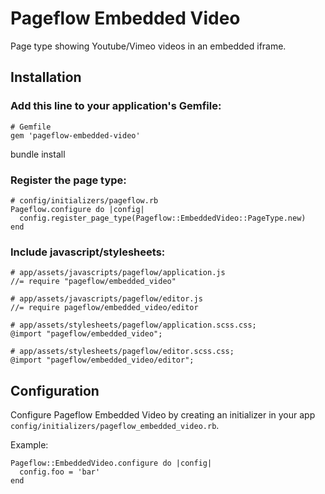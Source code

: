 # Pageflow Embedded Video

Page type showing Youtube/Vimeo videos in an embedded iframe.

## Installation

### Add this line to your application's Gemfile:

    # Gemfile
    gem 'pageflow-embedded-video'

bundle install


### Register the page type:

    # config/initializers/pageflow.rb
    Pageflow.configure do |config|
      config.register_page_type(Pageflow::EmbeddedVideo::PageType.new)
    end

### Include javascript/stylesheets:

    # app/assets/javascripts/pageflow/application.js
    //= require "pageflow/embedded_video"

    # app/assets/javascripts/pageflow/editor.js
    //= require pageflow/embedded_video/editor

    # app/assets/stylesheets/pageflow/application.scss.css;
    @import "pageflow/embedded_video";

    # app/assets/stylesheets/pageflow/editor.scss.css;
    @import "pageflow/embedded_video/editor";


## Configuration

Configure Pageflow Embedded Video by creating an initializer in your app
`config/initializers/pageflow_embedded_video.rb`.

Example:

    Pageflow::EmbeddedVideo.configure do |config|
      config.foo = 'bar'
    end

